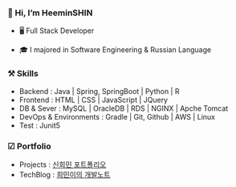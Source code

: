 ### 👋 Hi, I’m HeeminSHIN
* 🖥️ Full Stack Developer

* 🎓 I majored in Software Engineering & Russian Language 


### ⚒️ Skills
* Backend : Java | Spring, SpringBoot | Python | R
* Frontend : HTML | CSS | JavaScript | JQuery
* DB & Sever : MySQL | OracleDB | RDS | NGINX | Apche Tomcat
* DevOps & Environments : Gradle | Git, Github | AWS | Linux
* Test : Junit5 

### ☑ Portfolio
* Projects : [신희민 포트폴리오](https://github.com/Vida0822/portfolio?tab=readme-ov-file#%EC%8B%A0%ED%9D%AC%EB%AF%BC-%ED%8F%AC%ED%8A%B8%ED%8F%B4%EB%A6%AC%EC%98%A4)
* TechBlog : [희민이의 개발노트](https://vida0822.github.io/categories/)
